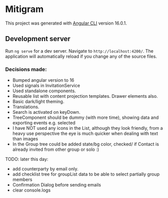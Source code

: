 # Mitigram

This project was generated with [Angular CLI](https://github.com/angular/angular-cli) version 16.0.1.

## Development server

Run `ng serve` for a dev server. Navigate to `http://localhost:4200/`. The application will automatically reload if you change any of the source files.

### Decisions made:

- Bumped angular version to 16
- Used signals in InvitationService
- Used standalone components.
- Reusable list with content projection templates. Drawer elements also.
- Basic dark/light theming.
- Translations.
- Search is activated on keyDown.
- TreeComponent should be dummy (with more time), showing data and exporting events e.g. selected
- I have NOT used any icons in the List, although they look friendly, from a heavy use perspective the eye is much quicker when dealing with text than images
- In the Group tree could be added state/bg color, checked/ if Contact is already invited from other group or solo :)

TODO: later this day:

- add counterparty by email only.
- add checklist tree for groupList data to be able to select partially group members
- Confirmation Dialog before sending emails
- clear console.logs
